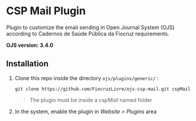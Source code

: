 # CSP Mail Plugin

Plugin to customize the email sending in Open Journal System (OJS) according to Cadernos de Saúde Pública da Fiocruz requirements.


**OJS version: 3.4.0**


## Installation

1) Clone this repo inside the directory ``ojs/plugins/generic/`` :

   ``git clone https://github.com/FiocruzLivre/ojs-csp-mail.git cspMail``

    > The plugin must be inside a _cspMail_ named folder
2) In the system, enable the plugin in _Website > Plugins_ area
